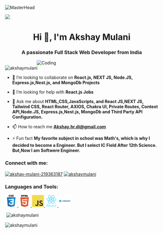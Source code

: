 ![MasterHead](https://i.imgur.com/nV6eeEC.png)

<img height="120em" src="https://github-readme-stats-sigma-five.vercel.app/api/top-langs/?username=AKSHAYMULANI&layout=compact&langs_count=7&theme=dracula"/>

<h1 align="center">Hi 👋, I'm Akshay Mulani</h1>
<h3 align="center">A passionate Full Stack Web Developer from India</h3>

<img align="right" alt="Coding" width="400" src="https://c.tenor.com/flflC6GFzO8AAAAd/sultan-alrefaei-programmer.gif" />

<p align="left"> <img src="https://komarev.com/ghpvc/?username=akshaymulani&label=Profile%20views&color=0e75b6&style=flat" alt="akshaymulani" /> </p>

- 👯 I’m looking to collaborate on **React.js, NEXT JS, Node.JS, Express.js,Nest.js, and MongoDb Projects**

- 🤝 I’m looking for help with **React.js Jobs**

- 💬 Ask me about **HTML,CSS,JavaScripts, and React JS,NEXT JS, Tailwind CSS, React Router, AXIOS, Chakra UI, Private
Routes, Context API,Node.JS, Express.js,Nest.js, MongoDb and Third Party API Configuration.**

- 📫 How to reach me **Akshay.hr.di@gmail.com**

- ⚡ Fun fact **My favorite subject in school was Math's, which is why I decided to become a Engineer. But I select IC Field After 12th Science. But,Now I am Softwere Engineer.**

<h3 align="left">Connect with me:</h3>
<p align="left">
<a href="https://linkedin.com/in/akshay-mulani-219363187" target="blank"><img align="center" src="https://raw.githubusercontent.com/rahuldkjain/github-profile-readme-generator/master/src/images/icons/Social/linked-in-alt.svg" alt="akshay-mulani-219363187" height="30" width="40" /></a>
<a href="https://codesandbox.com/akshaymulani" target="blank"><img align="center" src="https://raw.githubusercontent.com/rahuldkjain/github-profile-readme-generator/master/src/images/icons/Social/codesandbox.svg" alt="akshaymulani" height="30" width="40" /></a>
</p>

<h3 align="left">Languages and Tools:</h3>
<p align="left"> <a href="https://www.w3schools.com/css/" target="_blank" rel="noreferrer"> <img src="https://raw.githubusercontent.com/devicons/devicon/master/icons/css3/css3-original-wordmark.svg" alt="css3" width="40" height="40"/> </a> <a href="https://www.w3.org/html/" target="_blank" rel="noreferrer"> <img src="https://raw.githubusercontent.com/devicons/devicon/master/icons/html5/html5-original-wordmark.svg" alt="html5" width="40" height="40"/> </a> <a href="https://developer.mozilla.org/en-US/docs/Web/JavaScript" target="_blank" rel="noreferrer"> <img src="https://raw.githubusercontent.com/devicons/devicon/master/icons/javascript/javascript-original.svg" alt="javascript" width="40" height="40"/> </a> <a href="https://reactjs.org/" target="_blank" rel="noreferrer"> <img src="https://raw.githubusercontent.com/devicons/devicon/master/icons/react/react-original-wordmark.svg" alt="react" width="40" height="40"/> </a> <a href="https://webpack.js.org" target="_blank" rel="noreferrer"> <img src="https://raw.githubusercontent.com/devicons/devicon/d00d0969292a6569d45b06d3f350f463a0107b0d/icons/webpack/webpack-original-wordmark.svg" alt="webpack" width="40" height="40"/> </a> </p>

<p>&nbsp;<img align="center" src="https://github-readme-stats.vercel.app/api?username=akshaymulani&show_icons=true&locale=en" alt="akshaymulani" /></p>

<p><img align="center" src="https://github-readme-streak-stats.herokuapp.com/?user=akshaymulani&" alt="akshaymulani" /></p>
